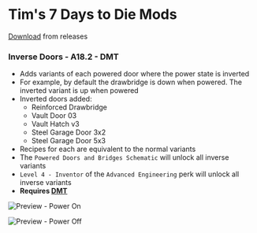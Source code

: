 # Tim's 7 Days to Die Mods

[Download]() from releases

### Inverse Doors - A18.2 - DMT
- Adds variants of each powered door where the power state is inverted
- For example, by default the drawbridge is down when powered. The inverted variant is up when powered
- Inverted doors added:
  - Reinforced Drawbridge
  - Vault Door 03
  - Vault Hatch v3
  - Steel Garage Door 3x2
  - Steel Garage Door 5x3
- Recipes for each are equivalent to the normal variants
- The `Powered Doors and Bridges Schematic` will unlock all inverse variants
- `Level 4 - Inventor` of the `Advanced Engineering` perk will unlock all inverse variants
- **Requires [DMT](https://github.com/HAL-NINE-THOUSAND/DMT)**

![Preview - Power On](Tims_InverseDoors/preview_poweron.png)

![Preview - Power Off](Tims_InverseDoors/preview_poweroff.png)
